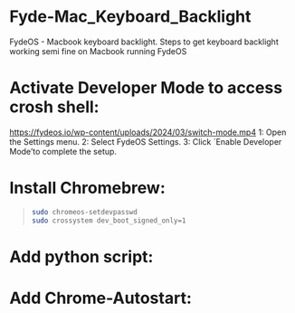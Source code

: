 # Fyde-Mac_Keyboard_Backlight
FydeOS - Macbook keyboard backlight.
Steps to get keyboard backlight working semi fine on Macbook running FydeOS

# Activate Developer Mode to access crosh shell:
https://fydeos.io/wp-content/uploads/2024/03/switch-mode.mp4
1: Open the Settings menu.
2: Select FydeOS Settings.
3: Click `Enable Developer Mode’to complete the setup.

# Install Chromebrew:
> ```bash
> sudo chromeos-setdevpasswd
> sudo crossystem dev_boot_signed_only=1
> ```

# Add python script:

# Add Chrome-Autostart:

